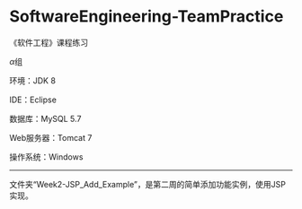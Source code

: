 # SoftwareEngineering-TeamPractice
《软件工程》课程练习

$\alpha$组

环境：JDK 8

IDE：Eclipse

数据库：MySQL 5.7

Web服务器：Tomcat 7

操作系统：Windows

------

文件夹“Week2-JSP_Add_Example”，是第二周的简单添加功能实例，使用JSP实现。